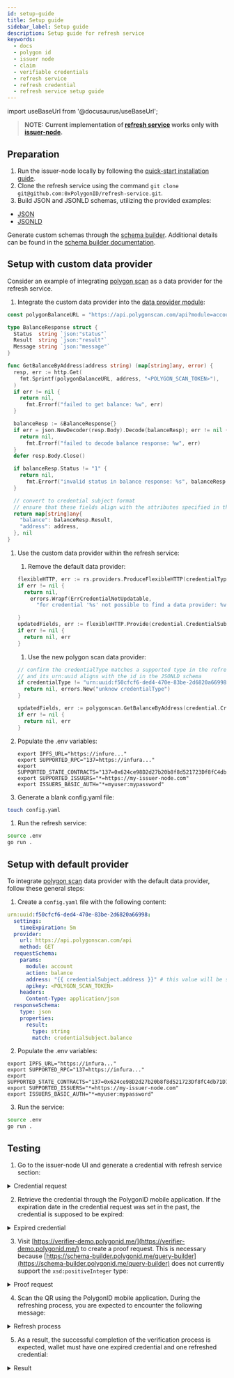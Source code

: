 ```yaml
---
id: setup-guide
title: Setup guide
sidebar_label: Setup guide
description: Setup guide for refresh service
keywords:
  - docs
  - polygon id
  - issuer node
  - claim
  - verifiable credentials
  - refresh service
  - refresh credential
  - refresh service setup guide
---
```


import useBaseUrl from '@docusaurus/useBaseUrl';

> **NOTE: Current implementation of [refresh service](https://github.com/0xPolygonID/refresh-service) works only with [issuer-node](https://github.com/0xPolygonID/issuer-node/).**

## Preparation

1. Run the issuer-node locally by following the [quick-start installation guide](https://github.com/0xPolygonID/issuer-node/#quick-start-installation).
1. Clone the refresh service using the command `git clone git@github.com:0xPolygonID/refresh-service.git`.
1. Build JSON and JSONLD schemas, utilizing the provided examples:

- [JSON](https://raw.githubusercontent.com/iden3/claim-schema-vocab/main/schemas/json/non-zero-balance.json)
- [JSONLD](https://raw.githubusercontent.com/iden3/claim-schema-vocab/main/schemas/json-ld/non-zero-balance.jsonld)

Generate custom schemas through the [schema builder](https://schema-builder.polygonid.me/builder). Additional details can be found in the [schema builder documentation](/docs/issuer/schema-builder/).

## Setup with custom data provider

Consider an example of integrating [polygon scan](https://polygonscan.com/) as a data provider for the refresh service.

1. Integrate the custom data provider into the [data provider module](https://github.com/0xPolygonID/refresh-service/tree/main/providers):

```go
const polygonBalanceURL = "https://api.polygonscan.com/api?module=account&action=balance&address=%s&apikey=%s"

type BalanceResponse struct {
  Status  string `json:"status"`
  Result  string `json:"result"`
  Message string `json:"message"`
}

func GetBalanceByAddress(address string) (map[string]any, error) {
  resp, err := http.Get(
    fmt.Sprintf(polygonBalanceURL, address, "<POLYGON_SCAN_TOKEN>"),
  )
  if err != nil {
    return nil,
      fmt.Errorf("failed to get balance: %w", err)
  }

  balanceResp := &BalanceResponse{}
  if err = json.NewDecoder(resp.Body).Decode(balanceResp); err != nil {
    return nil,
      fmt.Errorf("failed to decode balance response: %w", err)
  }
  defer resp.Body.Close()

  if balanceResp.Status != "1" {
    return nil,
      fmt.Errorf("invalid status in balance response: %s", balanceResp.Message)
  }

  // convert to credential subject format
  // ensure that these fields align with the attributes specified in the JSONLD schema.
  return map[string]any{
    "balance": balanceResp.Result,
    "address": address,
  }, nil
}
```

1. Use the custom data provider within the refresh service:

   1. Remove the default data provider:

   ```go
   flexibleHTTP, err := rs.providers.ProduceFlexibleHTTP(credentialType)
   if err != nil {
     return nil,
       errors.Wrapf(ErrCredentialNotUpdatable,
         "for credential '%s' not possible to find a data provider: %v", credential.ID, err)

   }
   updatedFields, err := flexibleHTTP.Provide(credential.CredentialSubject)
   if err != nil {
     return nil, err
   }
   ```

   1. Use the new polygon scan data provider:

   ```go
   // confirm the credentialType matches a supported type in the refresh service,
   // and its urn:uuid aligns with the id in the JSONLD schema
   if credentialType != "urn:uuid:f50cfcf6-ded4-470e-83be-2d6820a66998" {
     return nil, errors.New("unknow credentialType")
   }

   updatedFields, err := polygonscan.GetBalanceByAddress(credential.CredentialSubject["address"].(string))
   if err != nil {
     return nil, err
   }
   ```

1. Populate the .env variables:
   ```
   export IPFS_URL="https://infure..."
   export SUPPORTED_RPC="137=https://infura..."
   export SUPPORTED_STATE_CONTRACTS="137=0x624ce98D2d27b20b8f8d521723Df8fC4db71D79D"
   export SUPPORTED_ISSUERS="*=https://my-issuer-node.com"
   export ISSUERS_BASIC_AUTH="*=myuser:mypassword"
   ```
1. Generate a blank config.yaml file:

```bash
touch config.yaml
```

1. Run the refresh service:

```bash
source .env
go run .
```

## Setup with default provider

To integrate [polygon scan](https://polygonscan.com/) data provider with the default data provider, follow these general steps:

1. Create a `config.yaml` file with the following content:

```yaml
urn:uuid:f50cfcf6-ded4-470e-83be-2d6820a66998:
  settings:
    timeExpiration: 5m
  provider:
    url: https://api.polygonscan.com/api
    method: GET
  requestSchema:
    params:
      module: account
      action: balance
      address: "{{ credentialSubject.address }}" # this value will be substituted from the credentialSubject.address field
      apikey: <POLYGON_SCAN_TOKEN>
    headers:
      Content-Type: application/json
  responseSchema:
    type: json
    properties:
      result:
        type: string
        match: credentialSubject.balance
```

2. Populate the .env variables:

```
export IPFS_URL="https://infura..."
export SUPPORTED_RPC="137=https://infura..."
export SUPPORTED_STATE_CONTRACTS="137=0x624ce98D2d27b20b8f8d521723Df8fC4db71D79D"
export SUPPORTED_ISSUERS="*=https://my-issuer-node.com"
export ISSUERS_BASIC_AUTH="*=myuser:mypassword"
```

3. Run the service:

```bash
source .env
go run .
```

## Testing

1. Go to the issuer-node UI and generate a credential with refresh service section:

  <details>
    <summary>Credential request</summary>
    <div align="center">
      <img src= {useBaseUrl("img/create-credential-with-refresh-service.png")} align="center" width="600px" />
    </div>
  </details>

2. Retrieve the credential through the PolygonID mobile application. If the expiration date in the credential request was set in the past, the credential is supposed to be expired:

  <details>
    <summary>Expired credential</summary>
    <div align="center">
      <img src= {useBaseUrl("img/expired-cred.png")} align="center" width="400px"/>
    </div>
  </details>

3. Visit [https://verifier-demo.polygonid.me/](https://verifier-demo.polygonid.me/) to create a proof request. This is necessary because [https://schema-builder.polygonid.me/query-builder](https://schema-builder.polygonid.me/query-builder) does not currently support the `xsd:positiveInteger` type:

  <details>
    <summary>Proof request</summary>
    <div align="center">
      <img src= {useBaseUrl("img/proof-request-refresh-service.png")} align="center" width="600px" />
    </div>
  </details>

4. Scan the QR using the PolygonID mobile application. During the refreshing process, you are expected to encounter the following message:

  <details>
    <summary>Refresh process</summary>
    <div align="center">
      <img src= {useBaseUrl("img/refresh-process.png")} align="center" width="400px" />
    </div>
  </details>

5. As a result, the successful completion of the verification process is expected, wallet must have one expired credential and one refreshed credential:

  <details>
    <summary>Result</summary>
    <div align="center">
      <img src= {useBaseUrl("img/refreshed-cred.png")} align="center" width="400px" />
    </div>
  </details>
